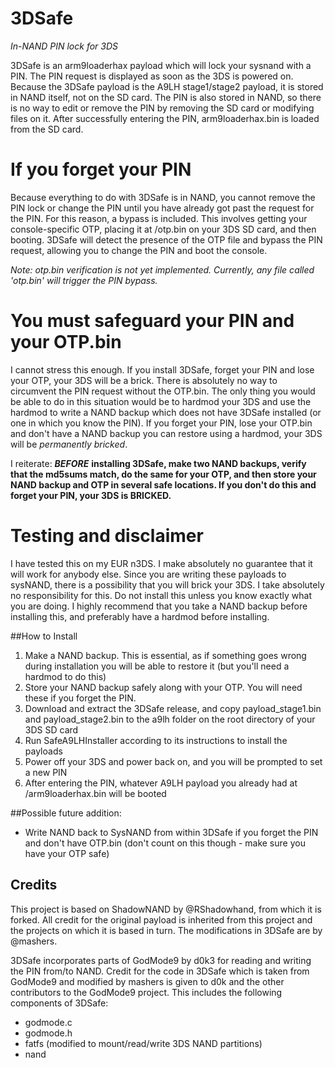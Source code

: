 # 3DSafe
*In-NAND PIN lock for 3DS*

3DSafe is an arm9loaderhax payload which will lock your sysnand with a PIN. The PIN request is displayed as soon as the 3DS is powered on. Because the 3DSafe payload is the A9LH stage1/stage2 payload, it is stored in NAND itself, not on the SD card. The PIN is also stored in NAND, so there is no way to edit or remove the PIN by removing the SD card or modifying files on it. After successfully entering the PIN, arm9loaderhax.bin is loaded from the SD card.

# If you forget your PIN
Because everything to do with 3DSafe is in NAND, you cannot remove the PIN lock or change the PIN until you have already got past the request for the PIN. For this reason, a bypass is included. This involves getting your console-specific OTP, placing it at /otp.bin on your 3DS SD card, and then booting. 3DSafe will detect the presence of the OTP file and bypass the PIN request, allowing you to change the PIN and boot the console.

*Note: otp.bin verification is not yet implemented. Currently, any file called 'otp.bin' will trigger the PIN bypass.*

# You must safeguard your PIN and your OTP.bin
I cannot stress this enough. If you install 3DSafe, forget your PIN and lose your OTP, your 3DS will be a brick. There is absolutely no way to circumvent the PIN request without the OTP.bin. The only thing you would be able to do in this situation would be to hardmod your 3DS and use the hardmod to write a NAND backup which does not have 3DSafe installed (or one in which you know the PIN). If you forget your PIN, lose your OTP.bin and don't have a NAND backup you can restore using a hardmod, your 3DS will be *permanently bricked*.

I reiterate: ***BEFORE*** **installing 3DSafe, make two NAND backups, verify that the md5sums match, do the same for your OTP, and then store your NAND backup and OTP in several safe locations. If you don't do this and forget your PIN, your 3DS is BRICKED.**

# Testing and disclaimer
I have tested this on my EUR n3DS. I make absolutely no guarantee that it will work for anybody else. Since you are writing these payloads to sysNAND, there is a possibility that you will brick your 3DS. I take absolutely no responsibility for this. Do not install this unless you know exactly what you are doing. I highly recommend that you take a NAND backup before installing this, and preferably have a hardmod before installing.

##How to Install
1. Make a NAND backup. This is essential, as if something goes wrong during installation you will be able to restore it (but you'll need a hardmod to do this)
2. Store your NAND backup safely along with your OTP. You will need these if you forget the PIN.
3. Download and extract the 3DSafe release, and copy payload_stage1.bin and payload_stage2.bin to the a9lh folder on the root directory of your 3DS SD card
4. Run SafeA9LHInstaller according to its instructions to install the payloads
5. Power off your 3DS and power back on, and you will be prompted to set a new PIN
6. After entering the PIN, whatever A9LH payload you already had at /arm9loaderhax.bin will be booted

##Possible future addition:

* Write NAND back to SysNAND from within 3DSafe if you forget the PIN and don't have OTP.bin (don't count on this though - make sure you have your OTP safe)

## Credits

This project is based on ShadowNAND by @RShadowhand, from which it is forked. All credit for the original payload is inherited from this project and the projects on which it is based in turn. The modifications in 3DSafe are by @mashers.

3DSafe incorporates parts of GodMode9 by d0k3 for reading and writing the PIN from/to NAND. Credit for the code in 3DSafe which is taken from GodMode9 and modified by mashers is given to d0k and the other contributors to the GodMode9 project. This includes the following components of 3DSafe:
* godmode.c
* godmode.h
* fatfs (modified to mount/read/write 3DS NAND partitions)
* nand

